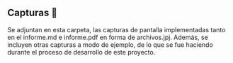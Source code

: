## Capturas 📄
Se adjuntan en esta carpeta, las capturas de pantalla implementadas tanto en el informe.md e informe.pdf en forma de archivos.jpj.
Además, se incluyen otras capturas a modo de ejemplo, de lo que se fue haciendo durante el proceso de desarrollo de este proyecto.
